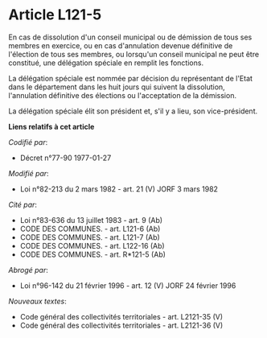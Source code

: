 # Article L121-5

En cas de dissolution d'un conseil municipal ou de démission de tous ses membres en exercice, ou en cas d'annulation devenue
définitive de l'élection de tous ses membres, ou lorsqu'un conseil municipal ne peut être constitué, une délégation spéciale
en remplit les fonctions.

La délégation spéciale est nommée par décision du représentant de l'Etat dans le département dans les huit jours qui suivent
la dissolution, l'annulation définitive des élections ou l'acceptation de la démission.

La délégation spéciale élit son président et, s'il y a lieu, son vice-président.

**Liens relatifs à cet article**

_Codifié par_:

  - Décret n°77-90 1977-01-27

_Modifié par_:

  - Loi n°82-213 du 2 mars 1982 - art. 21 (V) JORF 3 mars 1982

_Cité par_:

  - Loi n°83-636 du 13 juillet 1983 - art. 9 (Ab)
  - CODE DES COMMUNES. - art. L121-6 (Ab)
  - CODE DES COMMUNES. - art. L121-7 (Ab)
  - CODE DES COMMUNES. - art. L122-16 (Ab)
  - CODE DES COMMUNES. - art. R*121-5 (Ab)

_Abrogé par_:

  - Loi n°96-142 du 21 février 1996 - art. 12 (V) JORF 24 février 1996

_Nouveaux textes_:

  - Code général des collectivités territoriales - art. L2121-35 (V)
  - Code général des collectivités territoriales - art. L2121-36 (V)
